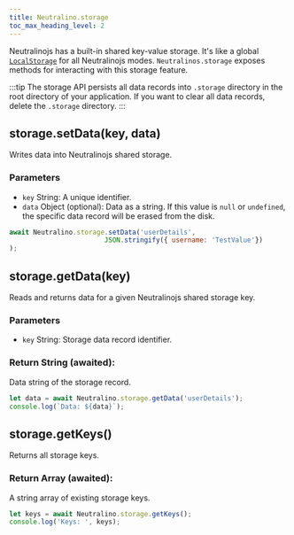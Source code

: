 ```yaml
---
title: Neutralino.storage
toc_max_heading_level: 2
---
```


Neutralinojs has a built-in shared key-value storage. It's like a
global [`LocalStorage`](https://developer.mozilla.org/en-US/docs/Web/API/Window/localStorage) for all Neutralinojs modes.
`Neutralinos.storage` exposes methods for interacting with this storage feature.

:::tip
The storage API persists all data records into `.storage` directory in the
root directory of your application. If you want to clear all data records,
delete the `.storage` directory.
:::

## storage.setData(key, data)
Writes data into Neutralinojs shared storage. 

### Parameters

- `key` String: A unique identifier.
- `data` Object (optional): Data as a string. If this value is `null` or `undefined`, the specific data record will be erased from the disk.

```js
await Neutralino.storage.setData('userDetails',
                        JSON.stringify({ username: 'TestValue'})
);
```

## storage.getData(key)
Reads and returns data for a given Neutralinojs shared storage key. 

### Parameters
- `key` String: Storage data record identifier.

### Return String (awaited):
Data string of the storage record.


```js
let data = await Neutralino.storage.getData('userDetails');
console.log(`Data: ${data}`);
```

## storage.getKeys()
Returns all storage keys.

### Return Array (awaited):
A string array of existing storage keys.


```js
let keys = await Neutralino.storage.getKeys();
console.log('Keys: ', keys);
```
